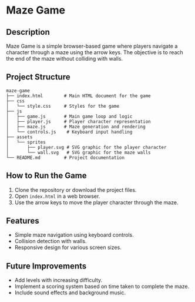 # Maze Game

## Description
Maze Game is a simple browser-based game where players navigate a character through a maze using the arrow keys. The objective is to reach the end of the maze without colliding with walls.

## Project Structure
```
maze-game
├── index.html        # Main HTML document for the game
├── css
│   └── style.css     # Styles for the game
├── js
│   ├── game.js       # Main game loop and logic
│   ├── player.js     # Player character representation
│   ├── maze.js       # Maze generation and rendering
│   └── controls.js    # Keyboard input handling
├── assets
│   └── sprites
│       ├── player.svg # SVG graphic for the player character
│       └── wall.svg   # SVG graphic for the maze walls
└── README.md         # Project documentation
```

## How to Run the Game
1. Clone the repository or download the project files.
2. Open `index.html` in a web browser.
3. Use the arrow keys to move the player character through the maze.

## Features
- Simple maze navigation using keyboard controls.
- Collision detection with walls.
- Responsive design for various screen sizes.

## Future Improvements
- Add levels with increasing difficulty.
- Implement a scoring system based on time taken to complete the maze.
- Include sound effects and background music.